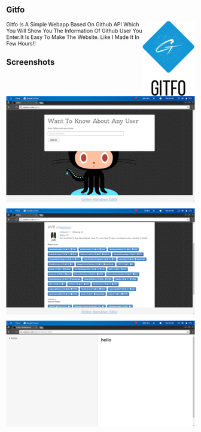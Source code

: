 ## Gitfo
<img align="right" title="CV" src="./gitfo.png">
Gitfo Is A Simple Webapp Based On Github API Which You Will Show You The Information Of Github User You Enter.It Is Easy To Make The Website.
Like I Made It In Few Hours!!

## Screenshots
![scr1](https://github.com/aswinzz/gitfo/blob/master/scr1.png?raw=true)

![scr2](https://github.com/aswinzz/gitfo/blob/master/scr2.png?raw=true)

![scr3](https://github.com/aswinzz/gitfo/blob/master/scr3.png?raw=true)

